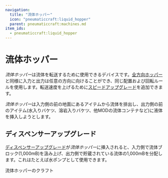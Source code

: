 ```yaml
---
navigation:
  title: "流体ホッパー"
  icon: "pneumaticcraft:liquid_hopper"
  parent: pneumaticcraft:machines.md
item_ids:
  - pneumaticcraft:liquid_hopper
---
```


# 流体ホッパー

*流体ホッパー*は流体を転送するために使用できるデバイスです。[全方向ホッパー](./omnidirectional_hopper.md)と同様に入力と出力は任意の方向に向けることができ、同じ配置および回転ルールを使用します。転送速度を上げるために[スピードアップグレード](../base_concepts/upgrades.md#speed)を追加できます。

<ItemImage id="pneumaticcraft:liquid_hopper" />

*流体ホッパー*は<Color id="blue">入力</Color>側の前の地面にあるアイテムから流体を排出し、<Color id="gold">出力</Color>側の前のアイテム(水入りバケツ、溶岩入りバケツ、他MODの流体コンテナなど)に液体を挿入しようとします。

## ディスペンサーアップグレード

[ディスペンサーアップグレード](../base_concepts/upgrades.md#dispenser)が*流体ホッパー*に挿入されると、<Color id="blue">入力</Color>側で流体ブロック(1,000mB)を汲み上げ、<Color id="gold">出力</Color>側で貯蔵されている流体の1,000mBを分配します。これはたとえば水ポンプとして使用できます。

流体ホッパーのクラフト

<Recipe id="pneumaticcraft:liquid_hopper" />

